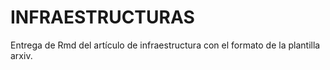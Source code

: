 # INFRAESTRUCTURAS
Entrega de Rmd del artículo de infraestructura con el formato de la plantilla arxiv.
